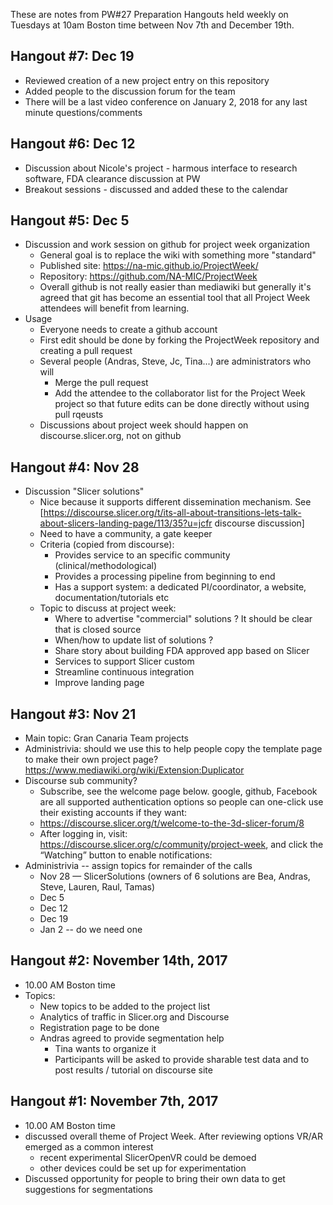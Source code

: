 These are notes from PW#27 Preparation Hangouts held weekly on Tuesdays at 10am Boston time between Nov 7th and December 19th.

## Hangout #7: Dec 19

* Reviewed creation of a new project entry on this repository
* Added people to the discussion forum for the team
* There will be a last video conference on January 2, 2018 for any last minute questions/comments

## Hangout #6: Dec 12

* Discussion about Nicole's project - harmous interface to research software, FDA clearance discussion at PW
* Breakout sessions - discussed and added these to the calendar

## Hangout #5: Dec 5

* Discussion and work session on github for project week organization
  * General goal is to replace the wiki with something more "standard"
  * Published site: https://na-mic.github.io/ProjectWeek/
  * Repository: https://github.com/NA-MIC/ProjectWeek
  * Overall github is not really easier than mediawiki but generally it's agreed that git has become an essential tool that all Project Week attendees will benefit from learning.
* Usage
  * Everyone needs to create a github account
  * First edit should be done by forking the ProjectWeek repository and creating a pull request
  * Several people (Andras, Steve, Jc, Tina...) are administrators who will
    * Merge the pull request
    * Add the attendee to the collaborator list for the Project Week project so that future edits can be done directly without using pull rqeusts
  * Discussions about project week should happen on discourse.slicer.org, not on github

## Hangout #4: Nov 28

* Discussion "Slicer solutions"
  * Nice because it supports different dissemination mechanism. See [https://discourse.slicer.org/t/its-all-about-transitions-lets-talk-about-slicers-landing-page/113/35?u=jcfr discourse discussion]
  * Need to have a community, a gate keeper
  * Criteria (copied from discourse):
    * Provides service to an specific community (clinical/methodological)
    * Provides a processing pipeline from beginning to end
    * Has a support system: a dedicated PI/coordinator, a website, documentation/tutorials etc
  * Topic to discuss at project week:
    * Where to advertise "commercial" solutions ? It should be clear that is closed source
    * When/how to update list of solutions ?
    * Share story about building FDA approved app based on Slicer
    * Services to support Slicer custom
    * Streamline continuous integration
    * Improve landing page

## Hangout #3: Nov 21

* Main topic: Gran Canaria Team projects
* Administrivia: should we use this to help people copy the template page to make their own project page? https://www.mediawiki.org/wiki/Extension:Duplicator
* Discourse sub community? 
  * Subscribe, see the welcome page below. google, github, Facebook are all supported authentication options so people can one-click use their existing accounts if they want:
  * https://discourse.slicer.org/t/welcome-to-the-3d-slicer-forum/8
  * After logging in, visit: https://discourse.slicer.org/c/community/project-week, and click the “Watching” button to enable notifications:
* Administrivia -- assign topics for remainder of the calls
  * Nov 28 — SlicerSolutions (owners of 6 solutions are Bea, Andras, Steve, Lauren, Raul, Tamas)
  * Dec 5
  * Dec 12
  * Dec 19
  * Jan 2 -- do we need one

## Hangout #2: November 14th, 2017

* 10.00 AM Boston time
* Topics:
  * New topics to be added to the project list
  * Analytics of traffic in Slicer.org and Discourse
  * Registration page to be done
  * Andras agreed to provide segmentation help
    * Tina wants to organize it
    * Participants will be asked to provide sharable test data and to post results / tutorial on discourse site

## Hangout #1: November 7th, 2017

* 10.00 AM Boston time
* discussed overall theme of Project Week.  After reviewing options VR/AR emerged as a common interest
  * recent experimental SlicerOpenVR could be demoed
  * other devices could be set up for experimentation
* Discussed opportunity for people to bring their own data to get suggestions for segmentations
